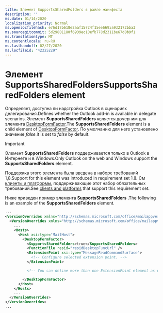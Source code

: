 ```yaml
---
title: Элемент SupportsSharedFolders в файле манифеста
description: ''
ms.date: 01/14/2020
localization_priority: Normal
ms.openlocfilehash: e76d17b618e2aaf15724f15ee6695a932172bba3
ms.sourcegitcommit: 5d29801180f6939ec10efb778d2311be67d8b9f1
ms.translationtype: MT
ms.contentlocale: ru-RU
ms.lasthandoff: 02/27/2020
ms.locfileid: "42325229"
---
```

# <a name="supportssharedfolders-element"></a><span data-ttu-id="74338-102">Элемент SupportsSharedFolders</span><span class="sxs-lookup"><span data-stu-id="74338-102">SupportsSharedFolders element</span></span>

<span data-ttu-id="74338-103">Определяет, доступна ли надстройка Outlook в сценариях делегирования.</span><span class="sxs-lookup"><span data-stu-id="74338-103">Defines whether the Outlook add-in is available in delegate scenarios.</span></span> <span data-ttu-id="74338-104">Элемент **SupportsSharedFolders** является дочерним для элемента [DesktopFormFactor](desktopformfactor.md).</span><span class="sxs-lookup"><span data-stu-id="74338-104">The **SupportsSharedFolders** element is a child element of [DesktopFormFactor](desktopformfactor.md).</span></span> <span data-ttu-id="74338-105">По умолчанию для него установлено значение *false*.</span><span class="sxs-lookup"><span data-stu-id="74338-105">It is set to *false* by default.</span></span>

> [!IMPORTANT]
> <span data-ttu-id="74338-106">Элемент **SupportsSharedFolders** поддерживается только в Outlook в Интернете и в Windows.</span><span class="sxs-lookup"><span data-stu-id="74338-106">Only Outlook on the web and Windows support the **SupportsSharedFolders** element.</span></span>
>
> <span data-ttu-id="74338-107">Поддержка этого элемента была введена в наборе требований 1,8.</span><span class="sxs-lookup"><span data-stu-id="74338-107">Support for this element was introduced in requirement set 1.8.</span></span> <span data-ttu-id="74338-108">См [клиенты и платформы](/office/dev/add-ins/reference/requirement-sets/outlook-api-requirement-sets#requirement-sets-supported-by-exchange-servers-and-outlook-clients), поддерживающие этот набор обязательных требований.</span><span class="sxs-lookup"><span data-stu-id="74338-108">See [clients and platforms](/office/dev/add-ins/reference/requirement-sets/outlook-api-requirement-sets#requirement-sets-supported-by-exchange-servers-and-outlook-clients) that support this requirement set.</span></span>

<span data-ttu-id="74338-109">Ниже приведен пример элемента **SupportsSharedFolders** .</span><span class="sxs-lookup"><span data-stu-id="74338-109">The following is an example of the **SupportsSharedFolders** element.</span></span>

```XML
...
<VersionOverrides xmlns="http://schemas.microsoft.com/office/mailappversionoverrides" xsi:type="VersionOverridesV1_0">
  <VersionOverrides xmlns="http://schemas.microsoft.com/office/mailappversionoverrides/1.1" xsi:type="VersionOverridesV1_1">
    ...
    <Hosts>
      <Host xsi:type="MailHost">
        <DesktopFormFactor>
          <SupportsSharedFolders>true</SupportsSharedFolders>
          <FunctionFile resid="residDesktopFuncUrl" />
          <ExtensionPoint xsi:type="MessageReadCommandSurface">
            <!-- Configure selected extension point. -->
          </ExtensionPoint>

          <!-- You can define more than one ExtensionPoint element as needed. -->

        </DesktopFormFactor>
      </Host>
    </Hosts>
    ...
  </VersionOverrides>
</VersionOverrides>
...
```
